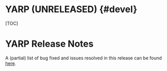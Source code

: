 YARP <devel> (UNRELEASED)                                               {#devel}
=========================

[TOC]

YARP <devel> Release Notes
==========================


A (partial) list of bug fixed and issues resolved in this release can be found
[here](https://github.com/robotology/yarp/issues?q=label%3A%22Fixed+in%3A+YARP+devel%22).


